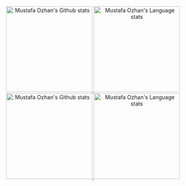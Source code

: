 <!-- Light Mode -->
<div align="center">
    <a href="https://github.com/anuraghazra/github-readme-stats#gh-light-mode-only">
        <img height=225 
            src="https://github-readme-stats-git-masterrstaa-rickstaa.vercel.app/api?username=mustafaozhan&count_private=true&include_all_commits=true&line_height=28&card_width=460&include_orgs=true&theme=default&show_icons=true&role=OWNER,ORGANIZATION_MEMBER,COLLABORATOR#gh-light-mode-only"
            alt="Mustafa Ozhan's Github stats" />
    </a>
    <a href="https://github.com/anuraghazra/github-readme-stats#gh-light-mode-only">
        <img height=225 
            src="https://github-readme-stats-git-masterrstaa-rickstaa.vercel.app/api/top-langs/?username=mustafaozhan&count_private&include_all_commits=true&layout=compact&langs_count=10&hide=css&include_orgs=true&theme=default&show_icons=true&role=OWNER,ORGANIZATION_MEMBER,COLLABORATOR#gh-light-mode-only"
            alt="Mustafa Ozhan's Language stats" />
    </a>
</div>

<!-- Dark Mode -->
<div align="center"> 
    <a href="https://github.com/anuraghazra/github-readme-stats#gh-dark-mode-only">
        <img height=225 
            src="https://github-readme-stats-git-masterrstaa-rickstaa.vercel.app/api?username=mustafaozhan&count_private=true&include_all_commits=true&line_height=28&hide_border=true&card_width=460&include_orgs=true&theme=react&show_icons=true&role=OWNER,ORGANIZATION_MEMBER,COLLABORATOR#gh-dark-mode-only"
            alt="Mustafa Ozhan's Github stats" />
    </a>
    <a href="https://github.com/anuraghazra/github-readme-stats#gh-dark-mode-only">
        <img height=225 
            src="https://github-readme-stats-git-masterrstaa-rickstaa.vercel.app/api/top-langs/?username=mustafaozhan&count_private&include_all_commits=true&layout=compact&langs_count=10&hide=css&hide_border=true&include_orgs=true&theme=react&show_icons=true&role=OWNER,ORGANIZATION_MEMBER,COLLABORATOR#gh-dark-mode-only"
            alt="Mustafa Ozhan's Language stats" />
    </a>
</div>

<div align="center"> 
<!--    <a href="https://committers.top/germany.html">
        <img src="http://iot.fbiego.com/api/v1/commits?user=mustafaozhan&country=germany&bg_color=212328&text_color=fafafa&border_color=0000000">
    </a>
    <a href="https://committers.top/germany_private.html">
        <img src="http://iot.fbiego.com/api/v1/commits?user=mustafaozhan&country=germany_private&bg_color=212328&text_color=fafafa&border_color=0000000">
    </a>
    <a href="https://committers.top/worldwide.html">
        <img src="http://iot.fbiego.com/api/v1/commits?user=mustafaozhan&country=worldwide&bg_color=212328&text_color=fafafa&border_color=0000000000">
    </a> -->
</div>
